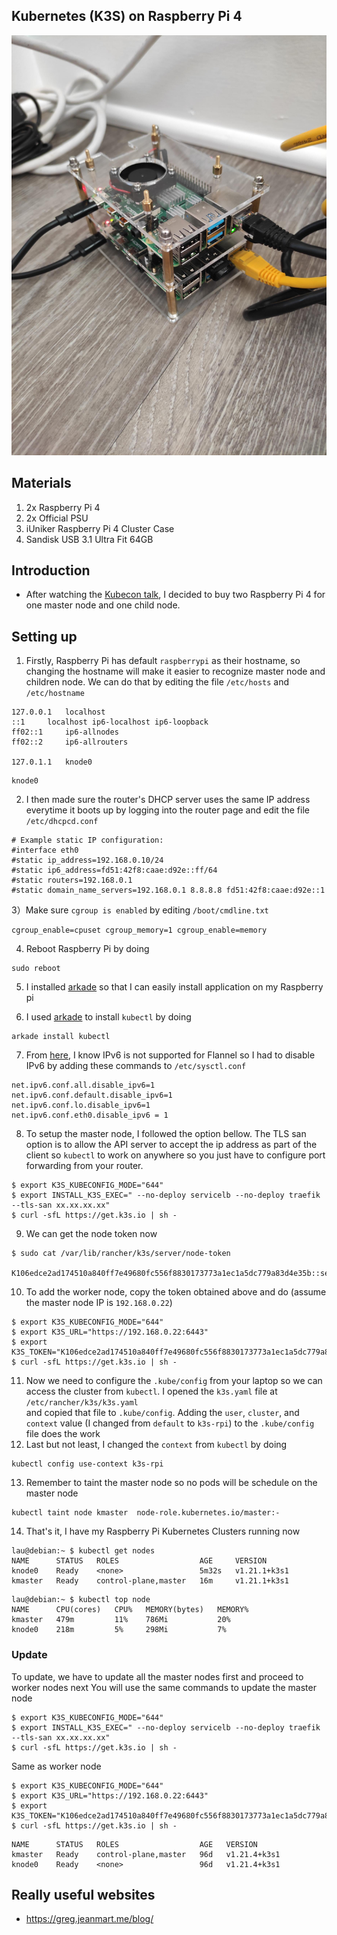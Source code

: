 ## Kubernetes (K3S) on Raspberry Pi 4

![my first setup](IMG_20210601_091709.jpg )

## Materials
1) 2x Raspberry Pi 4
2) 2x Official PSU
3) iUniker Raspberry Pi 4 Cluster Case
4) Sandisk USB 3.1 Ultra Fit 64GB

## Introduction
* After watching the [Kubecon talk](https://kccnceu2021.sched.com/event/iE2B/automating-your-home-with-k3s-and-home-assistant-eddie-zaneski-amazon-web-services-jeff-billimek-the-home-depot),
I decided to buy two Raspberry Pi 4 for one master node and one child node. 

## Setting up
1) Firstly, Raspberry Pi has default `raspberrypi` as their hostname, so changing the hostname will make it easier to recognize master node and children node. We can do that by editing the file `/etc/hosts` and `/etc/hostname`
```
127.0.0.1	localhost
::1		localhost ip6-localhost ip6-loopback
ff02::1		ip6-allnodes
ff02::2		ip6-allrouters

127.0.1.1	knode0
```
```
knode0
```
2) I then made sure the router's DHCP server uses the same IP address everytime it boots up by logging into the router page and edit the file `/etc/dhcpcd.conf`
```
# Example static IP configuration:
#interface eth0
#static ip_address=192.168.0.10/24
#static ip6_address=fd51:42f8:caae:d92e::ff/64
#static routers=192.168.0.1
#static domain_name_servers=192.168.0.1 8.8.8.8 fd51:42f8:caae:d92e::1

```
3）Make sure `cgroup is enabled` by editing `/boot/cmdline.txt`
```
cgroup_enable=cpuset cgroup_memory=1 cgroup_enable=memory
```
4) Reboot Raspberry Pi by doing
```
sudo reboot
```
5) I installed [arkade](https://github.com/alexellis/arkade) so that I can easily install application on my Raspberry pi

6) I used [arkade](https://github.com/alexellis/arkade) to install `kubectl` by doing 
```
arkade install kubectl
```
7) From [here](https://github.com/k3s-io/k3s/issues/3389), I know IPv6 is not supported for Flannel so I had to disable IPv6 by adding these commands to `/etc/sysctl.conf`
``` 
net.ipv6.conf.all.disable_ipv6=1
net.ipv6.conf.default.disable_ipv6=1
net.ipv6.conf.lo.disable_ipv6=1
net.ipv6.conf.eth0.disable_ipv6 = 1
```
8) To setup the master node, I followed the option bellow. The TLS san option is to allow the API server to accept the ip address as part of the client so `kubectl` to work on anywhere so you just have to configure port forwarding from your router.
```
$ export K3S_KUBECONFIG_MODE="644"
$ export INSTALL_K3S_EXEC=" --no-deploy servicelb --no-deploy traefik --tls-san xx.xx.xx.xx"
$ curl -sfL https://get.k3s.io | sh -
```
9) We can get the node token now
```
$ sudo cat /var/lib/rancher/k3s/server/node-token

K106edce2ad174510a840ff7e49680fc556f8830173773a1ec1a5dc779a83d4e35b::server:5a9b70a1f5bc02a7cf775f97fa912345
```
10) To add the worker node, copy the token obtained above and do (assume the master node IP is `192.168.0.22`)
```
$ export K3S_KUBECONFIG_MODE="644"
$ export K3S_URL="https://192.168.0.22:6443"
$ export K3S_TOKEN="K106edce2ad174510a840ff7e49680fc556f8830173773a1ec1a5dc779a83d4e35b::server:5a9b70a1f5bc02a7cf775f97fa912345"
$ curl -sfL https://get.k3s.io | sh -
```
11) Now we need to configure the `.kube/config` from your laptop so we can access the cluster from `kubectl`. I opened the `k3s.yaml` file at `/etc/rancher/k3s/k3s.yaml`  
 and copied that file to `.kube/config`. Adding the `user`, `cluster`, and `context` value (I changed from `default` to `k3s-rpi`) to the `.kube/config` file does the work
12) Last but not least, I changed the `context` from `kubectl` by doing 
```
kubectl config use-context k3s-rpi
```
13) Remember to taint the master node so no pods will be schedule on the master node
```
kubectl taint node kmaster  node-role.kubernetes.io/master:-
```
14) That's it, I have my Raspberry Pi Kubernetes Clusters running now
```
lau@debian:~ $ kubectl get nodes
NAME      STATUS   ROLES                  AGE     VERSION
knode0    Ready    <none>                 5m32s   v1.21.1+k3s1
kmaster   Ready    control-plane,master   16m     v1.21.1+k3s1
```
```
lau@debian:~ $ kubectl top node
NAME      CPU(cores)   CPU%   MEMORY(bytes)   MEMORY%   
kmaster   479m         11%    786Mi           20%       
knode0    218m         5%     298Mi           7%
```

### Update
To update, we have to update all the master nodes first and proceed to worker nodes next
You will use the same commands to update the master node
```
$ export K3S_KUBECONFIG_MODE="644"
$ export INSTALL_K3S_EXEC=" --no-deploy servicelb --no-deploy traefik --tls-san xx.xx.xx.xx"
$ curl -sfL https://get.k3s.io | sh -
```
Same as worker node
```
$ export K3S_KUBECONFIG_MODE="644"
$ export K3S_URL="https://192.168.0.22:6443"
$ export K3S_TOKEN="K106edce2ad174510a840ff7e49680fc556f8830173773a1ec1a5dc779a83d4e35b::server:5a9b70a1f5bc02a7cf775f97fa912345"
$ curl -sfL https://get.k3s.io | sh -

```
```
NAME      STATUS   ROLES                  AGE   VERSION
kmaster   Ready    control-plane,master   96d   v1.21.4+k3s1
knode0    Ready    <none>                 96d   v1.21.4+k3s1

```


## Really useful websites
* https://greg.jeanmart.me/blog/
